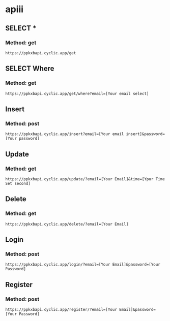 # apiii

## SELECT *
### Method: get
```url
https://ppkxbapi.cyclic.app/get
```

## SELECT Where
### Method: get
```url
https://ppkxbapi.cyclic.app/get/where?email=[Your email select]
```

## Insert
### Method: post
```url
https://ppkxbapi.cyclic.app/insert?email=[Your email insert]&password=[Your password]
```

## Update
### Method: get
```url
https://ppkxbapi.cyclic.app/update/?email=[Your Email]&time=[Ypur Time Set second]
```

## Delete
### Method: get
```url
https://ppkxbapi.cyclic.app/delete/?email=[Your Email]
```

## Login
### Method: post
```url
https://ppkxbapi.cyclic.app/login/?email=[Your Email]&password=[Your Password]
```

## Register
### Method: post
```url
https://ppkxbapi.cyclic.app/register/?email=[Your Email]&password=[Your Password]
```
